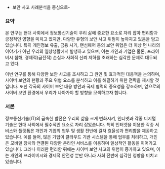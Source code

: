 - 보안 사고 사례분석을 중심으로-

### 요약

본 연구는 현대 사회에서 정보통신기술이 우리 삶에 중요한 요소로 자리 잡아 편리함과 긍정적인 영향을 미치고 있지만, 다양한 유형의 보안 사고 위험이 높아지고 있음을 담고 있습니다. 특히 개인정보 유출, 금융 사기, 랜섬웨어 등의 보안 위협은 더 이상 먼 나라의 이야기가 아닌 우리의 일상생활에서 발생하고 있으며, 이는 개인과 기업은 물론, 프라이버시 침해, 경제적(금전적) 손실과 사회적 신뢰 저하를 초래하는 심각한 문제로 대두되고 있다. 

이번 연구를 통해 다양한 보안 사고를 조사하고 그 원인 및 효과적인 대응책을 논의하며, 사이버 보안의 현황과 주요 위협 요소를 분석하고 이를 해결하기 위한 전략을 제시할 것 입니다. 또한 각국의 사이버 보안 대응 방안과 국제 협력의 중요성을 강조하며, 앞으로의 사이버 보안 환경에서 우리가 나아가야 할 방향을 모색하고자 합니다.

### 서론

정보통신기술(IT)의 급속한 발전은 우리의 삶을 크게 변화시켜, 인터넷과 각종 디지털 기술은 현대 사회에서 필수적인 요소로 자리 잡았습니다. 특히 인터넷을 이용한 각종 서비스와 플랫폼은 개인과 기업의 업무 및 생활 전반에 걸쳐 효율성과 편리함을 제공하고 있습니다. 예를 들어, 많은 기업이 클라우드 기반 시스템을 통해 업무를 처리하고, 개인은 모바일 장치와 연결된 다양한 온라인 서비스를 이용하며 일상적인 활동을 이어가고 있습니다. 그러나 이러한 편리함 뒤에는 사이버 보안 사고의 위험이 증가하고 있으며, 이는 개인의 프라이버시와 경제적 안전성 뿐만 아니라 사회 전반에 심각한 영향을 미치고 있습니다.
